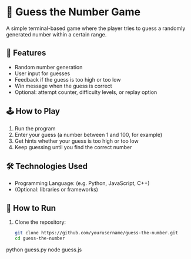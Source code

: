 # 🎯 Guess the Number Game

A simple terminal-based game where the player tries to guess a randomly generated number within a certain range.

## 🚀 Features

- Random number generation
- User input for guesses
- Feedback if the guess is too high or too low
- Win message when the guess is correct
- Optional: attempt counter, difficulty levels, or replay option

## 🕹️ How to Play

1. Run the program
2. Enter your guess (a number between 1 and 100, for example)
3. Get hints whether your guess is too high or too low
4. Keep guessing until you find the correct number

## 🛠️ Technologies Used

- Programming Language: (e.g. Python, JavaScript, C++)
- (Optional: libraries or frameworks)

## 📂 How to Run

1. Clone the repository:

   ```bash
   git clone https://github.com/yourusername/guess-the-number.git
   cd guess-the-number
python guess.py
node guess.js
